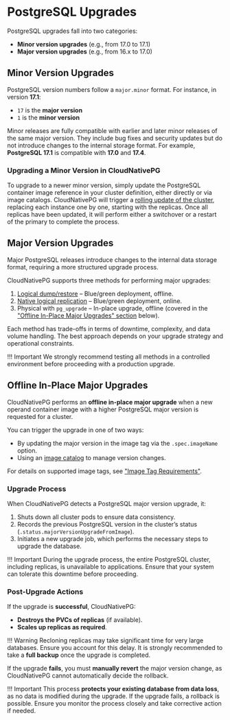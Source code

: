<!-- SPDX-License-Identifier: CC-BY-4.0 -->
# PostgreSQL Upgrades

PostgreSQL upgrades fall into two categories:

- **Minor version upgrades** (e.g., from 17.0 to 17.1)
- **Major version upgrades** (e.g., from 16.x to 17.0)

## Minor Version Upgrades

PostgreSQL version numbers follow a `major.minor` format. For instance, in
version **17.1**:

- `17` is the **major version**
- `1` is the **minor version**

Minor releases are fully compatible with earlier and later minor releases of
the same major version. They include bug fixes and security updates but do not
introduce changes to the internal storage format.
For example, **PostgreSQL 17.1** is compatible with **17.0** and **17.4**.

### Upgrading a Minor Version in CloudNativePG

To upgrade to a newer minor version, simply update the PostgreSQL container
image reference in your cluster definition, either directly or via image catalogs.
CloudNativePG will trigger a [rolling update of the cluster](rolling_update.md),
replacing each instance one by one, starting with the replicas. Once all
replicas have been updated, it will perform either a switchover or a restart of
the primary to complete the process.

## Major Version Upgrades

Major PostgreSQL releases introduce changes to the internal data storage
format, requiring a more structured upgrade process.

CloudNativePG supports three methods for performing major upgrades:

1. [Logical dump/restore](database_import.md) – Blue/green deployment, offline.
2. [Native logical replication](logical_replication.md#example-of-live-migration-and-major-postgres-upgrade-with-logical-replication) – Blue/green deployment, online.
3. Physical with `pg_upgrade` – In-place upgrade, offline (covered in the
   ["Offline In-Place Major Upgrades" section](#offline-in-place-major-upgrades) below).

Each method has trade-offs in terms of downtime, complexity, and data volume
handling. The best approach depends on your upgrade strategy and operational
constraints.

!!! Important
    We strongly recommend testing all methods in a controlled environment
    before proceeding with a production upgrade.

## Offline In-Place Major Upgrades

CloudNativePG performs an **offline in-place major upgrade** when a new operand
container image with a higher PostgreSQL major version is requested for a
cluster.

You can trigger the upgrade in one of two ways:

- By updating the major version in the image tag via the `.spec.imageName`
  option.
- Using an [image catalog](image_catalog.md) to manage version changes.

For details on supported image tags, see
["Image Tag Requirements"](container_images/#image-tag-requirements).

### Upgrade Process

When CloudNativePG detects a PostgreSQL major version upgrade, it:

1. Shuts down all cluster pods to ensure data consistency.
2. Records the previous PostgreSQL version in the cluster’s status
   (`.status.majorVersionUpgradeFromImage`).
3. Initiates a new upgrade job, which performs the necessary steps to upgrade
   the database.

!!! Important
    During the upgrade process, the entire PostgreSQL cluster, including
    replicas, is unavailable to applications. Ensure that your system can
    tolerate this downtime before proceeding.

### Post-Upgrade Actions

If the upgrade is **successful**, CloudNativePG:

- **Destroys the PVCs of replicas** (if available).
- **Scales up replicas as required**.

!!! Warning
    Recloning replicas may take significant time for very large databases.
    Ensure you account for this delay. It is strongly recommended to take a **full
    backup** once the upgrade is completed.

If the upgrade **fails**, you must **manually revert** the major version
change, as CloudNativePG cannot automatically decide the rollback.

!!! Important
    This process **protects your existing database from data loss**, as no data
    is modified during the upgrade. If the upgrade fails, a rollback is possible.
    Ensure you monitor the process closely and take corrective action if needed.

